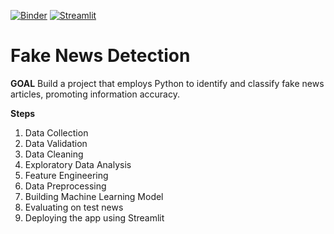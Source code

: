 [![Binder](https://mybinder.org/badge_logo.svg)](https://mybinder.org/v2/gh/Arup3201/Fake-News-Detection/main)
[![Streamlit](https://user-images.githubusercontent.com/7164864/217935870-c0bc60a3-6fc0-4047-b011-7b4c59488c91.png)](https://arup-fake-news-detector.streamlit.app/)
# Fake News Detection

**GOAL**
Build a project that employs Python to identify and classify fake news articles, promoting information accuracy.

**Steps**
1. Data Collection
2. Data Validation
3. Data Cleaning
4. Exploratory Data Analysis
5. Feature Engineering
6. Data Preprocessing
7. Building Machine Learning Model
8. Evaluating on test news
9. Deploying the app using Streamlit
